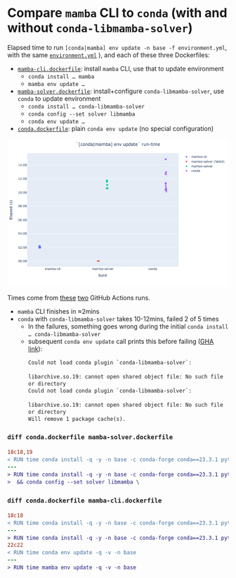 # Compare `mamba` CLI to `conda` (with and without `conda-libmamba-solver`)

Elapsed time to run `[conda|mamba] env update -n base -f environment.yml`, with the same [`environment.yml`](environment.yml)
), and each of these three Dockerfiles:
- [`mamba-cli.dockerfile`](mamba-cli.dockerfile): install `mamba` CLI, use that to update environment
  - `conda install … mamba`
  - `mamba env update …`
- [`mamba-solver.dockerfile`](mamba-solver.dockerfile): install+configure `conda-libmamba-solver`, use `conda` to update environment
  - `conda install … conda-libmamba-solver`
  - `conda config --set solver libmamba`
  - `conda env update …`
- [`conda.dockerfile`](conda.dockerfile): plain `conda env update` (no special configuration)

![](./run-times.png)

Times come from [these][mamba run] [two][conda run] GitHub Actions runs.
- `mamba` CLI finishes in ≈2mins
- `conda` with `conda-libmamba-solver` takes 10-12mins, failed 2 of 5 times
  - In the failures, something goes wrong during the initial `conda install … conda-libmamba-solver`
  - subsequent `conda env update` call prints this before failing ([GHA link](https://github.com/runsascoded/libmamba-solver-test/actions/runs/4969272579/jobs/8892339145#step:3:499)):
    ```
    Could not load conda plugin `conda-libmamba-solver`:
    
    libarchive.so.19: cannot open shared object file: No such file or directory
    Could not load conda plugin `conda-libmamba-solver`:
    
    libarchive.so.19: cannot open shared object file: No such file or directory
    Will remove 1 package cache(s).
    ```


### `diff conda.dockerfile mamba-solver.dockerfile`
```diff
18c18,19
< RUN time conda install -q -y -n base -c conda-forge conda==23.3.1 python==3.9.12 \
---
> RUN time conda install -q -y -n base -c conda-forge conda==23.3.1 python==3.9.12 conda-libmamba-solver \
>  && conda config --set solver libmamba \
```

### `diff conda.dockerfile mamba-cli.dockerfile`
```diff
18c18
< RUN time conda install -q -y -n base -c conda-forge conda==23.3.1 python==3.9.12 \
---
> RUN time conda install -q -y -n base -c conda-forge conda==23.3.1 python==3.9.12 mamba \
22c22
< RUN time conda env update -q -v -n base
---
> RUN time mamba env update -q -v -n base
```

[mamba run]: https://github.com/runsascoded/libmamba-solver-test/actions/runs/4969272579/jobs/8892339175
[conda run]: https://github.com/runsascoded/libmamba-solver-test/actions/runs/4969923328/jobs/8893463722
